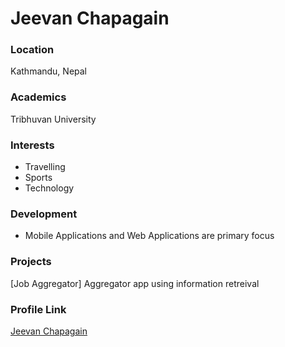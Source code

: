 # Jeevan Chapagain

### Location

Kathmandu, Nepal

### Academics

Tribhuvan University

### Interests

- Travelling
- Sports
- Technology

### Development

- Mobile Applications and Web Applications are primary focus

### Projects

 [Job Aggregator]  Aggregator app using information retreival

### Profile Link

[Jeevan Chapagain](https://github.com/jeevanc)